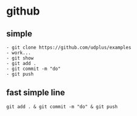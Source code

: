 # github


## simple
	- git clone https://github.com/udplus/examples
	- work...
	- git show
	- git add .
	- git commit -m "do"
	- git push

## fast simple line
	git add . & git commit -m "do" & git push	